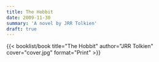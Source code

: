 ```yaml
---
title: The Hobbit
date: 2009-11-30
summary: 'A novel by JRR Tolkien'
draft: true
---
```


{{< booklist/book
title="The Hobbit"
author="JRR Tolkien"
cover="cover.jpg"
format="Print" >}}
